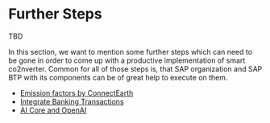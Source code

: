 # Further Steps

TBD

In this section, we want to mention some further steps which can need to be gone in order to come up with a productive implementation of smart co2nverter. Common for all of those steps is, that SAP organization and SAP BTP with its components can be of great help to execute on them.

- [Emission factors by ConnectEarth](./emission-factors-connectEerth.md)
- [Integrate Banking Transactions](./integrate-banking-transaction.md)
- [AI Core and OpenAI](./ai-core-openai.md)
